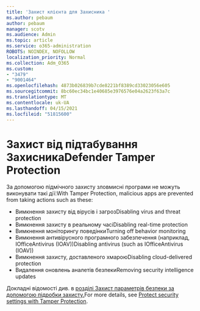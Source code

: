 ```yaml
---
title: 'Захист клієнта для Захисника '
ms.author: pebaum
author: pebaum
manager: scotv
ms.audience: Admin
ms.topic: article
ms.service: o365-administration
ROBOTS: NOINDEX, NOFOLLOW
localization_priority: Normal
ms.collection: Adm_O365
ms.custom:
- "3479"
- "9001464"
ms.openlocfilehash: 4873b026839b7cde8221bf8389cd33023056e605
ms.sourcegitcommit: 8bc60ec34bc1e40685e3976576e04a2623f63a7c
ms.translationtype: MT
ms.contentlocale: uk-UA
ms.lasthandoff: 04/15/2021
ms.locfileid: "51815600"
---
```

# <a name="defender-tamper-protection"></a><span data-ttu-id="2e621-102">Захист від підтабування Захисника</span><span class="sxs-lookup"><span data-stu-id="2e621-102">Defender Tamper Protection</span></span> 

<span data-ttu-id="2e621-103">За допомогою підмічного захисту зловмисні програми не можуть виконувати такі дії:</span><span class="sxs-lookup"><span data-stu-id="2e621-103">With Tamper Protection, malicious apps are prevented from taking actions such as these:</span></span>

- <span data-ttu-id="2e621-104">Вимкнення захисту від вірусів і загроз</span><span class="sxs-lookup"><span data-stu-id="2e621-104">Disabling virus and threat protection</span></span>
- <span data-ttu-id="2e621-105">Вимкнення захисту в реальному часі</span><span class="sxs-lookup"><span data-stu-id="2e621-105">Disabling real-time protection</span></span>
- <span data-ttu-id="2e621-106">Вимкнення моніторингу поведінки</span><span class="sxs-lookup"><span data-stu-id="2e621-106">Turning off behavior monitoring</span></span>
- <span data-ttu-id="2e621-107">Вимкнення антивірусного програмного забезпечення (наприклад, IOfficeAntivirus (IOAV))</span><span class="sxs-lookup"><span data-stu-id="2e621-107">Disabling antivirus (such as IOfficeAntivirus (IOAV))</span></span>
- <span data-ttu-id="2e621-108">Вимкнення захисту, доставленого хмарою</span><span class="sxs-lookup"><span data-stu-id="2e621-108">Disabling cloud-delivered protection</span></span>
- <span data-ttu-id="2e621-109">Видалення оновлень аналетів безпеки</span><span class="sxs-lookup"><span data-stu-id="2e621-109">Removing security intelligence updates</span></span>

<span data-ttu-id="2e621-110">Докладні відомості див. в [розділі Захист параметрів безпеки за допомогою підробки захисту.](https://docs.microsoft.com/windows/security/threat-protection/windows-defender-antivirus/prevent-changes-to-security-settings-with-tamper-protection)</span><span class="sxs-lookup"><span data-stu-id="2e621-110">For more details, see [Protect security settings with Tamper Protection](https://docs.microsoft.com/windows/security/threat-protection/windows-defender-antivirus/prevent-changes-to-security-settings-with-tamper-protection).</span></span>